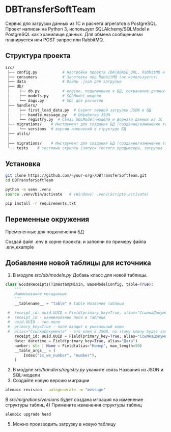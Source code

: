 # DBTransferSoftTeam

Сервис для загрузки данных из 1С и расчёта агрегатов в PostgreSQL.
Проект написан на Python 3, использует SQLAlchemy/SQLModel и PostgreSQL как хранилище данных.
Для обмена сообщениями планируется или POST запрос или RabbitMQ.

## Структура проекта

```bash
src/
 ├── config.py           # Настройки проекта (DATABASE_URL, RabbitMQ и т.п.) переменные берем из .env
 ├── consumers 			 # Заготовка под RabbitMQ (не используется)
 ├── data 				 # Файлы .json для загрузки
 ├── db/
 │    ├── db.py          # engine, подключение к БД, сохранение данных в таблицы
 │    ├── models.py      # SQLModel-модели
 │    └── dags.py      	 # SQL для расчетов
 ├── handlers/
 │    ├── first_load_data.py  # Скрипт первой загрузки JSON в БД
 │    ├── handle_message.py   # Обработка JSON
 │    └── registry.py  # Связь SQLModel-модели и формата данных из 1С
 ├── migrations/ 	# Инструмент для создания БД (создание/изменение таблиц)
 │    └── versions  # версии изменений в структуре БД
 ├── utils/
 │   
 ├── migrations/ 	# Инструмент для создания БД (создание/изменение таблиц)
 └── tests	  # тeстовые скрипты (запуск тестого продьюсера, загрузка 1 файла)

```
## Установка


```bash
git clone https://github.com/<your-org>/DBTransferSoftTeam.git
cd DBTransferSoftTeam

python -m venv .venv
source .venv/bin/activate   # (Windows: .venv\Scripts\activate)

pip install -r requirements.txt
```



## Переменные окружения
Премененные для подключения БД 

Создай файл .env в корне проекта: и заполни по примеру файла .env_example

## Добавление новой таблицы для источника

1) В модуле *src/db/models.py* Добавь класс для новой таблицы.


```python
class GoodsReceipts(TimestampMixin, BaseModelConfig, table=True):
    """
    Наименование метаданных
    """
    __tablename__ = "table" # table Название таблицы

 #  receipt_id: uuid.UUID = Field(primary_key=True, alias="СсылкаДокумента")
 #  receipt_id - наименование поля в таблице 
 #  uuid.UUID - тип поля
 #  primary_key=True - поле входит в уникальный ключ
 #  alias="СсылкаДокумента" - это ключ в JSON. по этому ключу будет записываться информация в поле таблицы
    receipt_id: uuid.UUID = Field(primary_key=True, alias="СсылкаДокумента")
    date: datetime = Field(primary_key=True, alias="Дата")
    number: str | None = Field(alias="Номер", max_length=50)
    __table_args__ = (
        Index("ix_we_number", "number"),
    )
```

2) В модуле *src/handlers/registry.py* укажите связь Названия из JSON и SQL-модели
3) Создайте новую версию миграции
```bash
alembic revision --autogenerate -m "message"
```
В *src/migrations/versions* будет создана мграция на изменение структуры таблиц
4) Примените изменения структуры таблиц
```bash
alembic upgrade head   
```
5) Можно производить загрузку в новую таблицу
  
